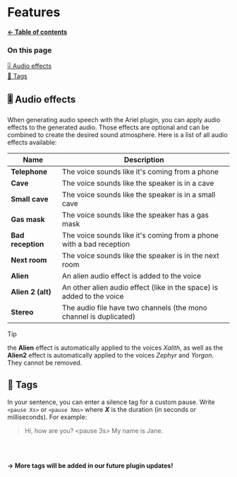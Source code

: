 # Features

**[← Table of contents](/README.md)**

### On this page

[🎚️ Audio effects](#-audio-effects)<br/>
[📝 Tags](#-tags)<br/>

## 🎚️ Audio effects

When generating audio speech with the Ariel plugin, you can apply audio effects to the generated audio. Those effects are optional and can be combined to create the desired sound atmosphere. Here is a list of all audio effects available:

| Name              | Description |
| ----------------- | ----------- |
| **Telephone**     | The voice sounds like it's coming from a phone |
| **Cave**          | The voice sounds like the speaker is in a cave |
| **Small cave**    | The voice sounds like the speaker is in a small cave |
| **Gas mask**      | The voice sounds like the speaker has a gas mask |
| **Bad reception** | The voice sounds like it's coming from a phone with a bad reception |
| **Next room**     | The voice sounds like the speaker is in the next room |
| **Alien**         | An alien audio effect is added to the voice |
| **Alien 2 (alt)** | An other alien audio effect (like in the space) is added to the voice |
| **Stereo**        | The audio file have two channels (the mono channel is duplicated) |

> [!TIP]
> the **Alien** effect is automatically applied to the voices *Xalith*, as well as the **Alien2** effect is automatically applied to the voices *Zephyr* and *Yorgon*. They cannot be removed.

## 📝 Tags

In your sentence, you can enter a silence tag for a custom pause. Write `<pause Xs>` or `<pause Xms>` where ***X*** is the duration (in seconds or milliseconds). For example:
> Hi, how are you? <pause 3s> My name is Jane.

<br/>
<br/>

**→ More tags will be added in our future plugin updates!**
